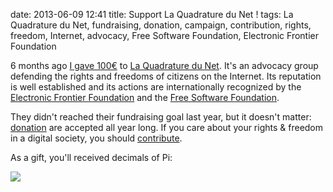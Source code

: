 date: 2013-06-09 12:41
title: Support La Quadrature du Net !
tags: La Quadrature du Net, fundraising, donation, campaign, contribution, rights, freedom, Internet, advocacy, Free Software Foundation, Electronic Frontier Foundation

6 months ago [I gave 100€](https://twitter.com/kdeldycke/status/273711292026597376) to [La Quadrature du Net](http://www.laquadrature.net). It's an advocacy group defending the rights and freedoms of citizens on the Internet. Its reputation is well established and its actions are internationally recognized by the [Electronic Frontier Foundation](https://www.eff.org/) and the [Free Software Foundation](http://www.fsf.org/).

They didn't reached their fundraising goal last year, but it doesn't matter: [donation](https://support.laquadrature.net/) are accepted all year long. If you care about your rights & freedom in a digital society, you should [contribute](https://support.laquadrature.net/).

As a gift, you'll received decimals of Pi:

![](/static/uploads/2013/quadradure-du-net-pi-decimals.jpg)
